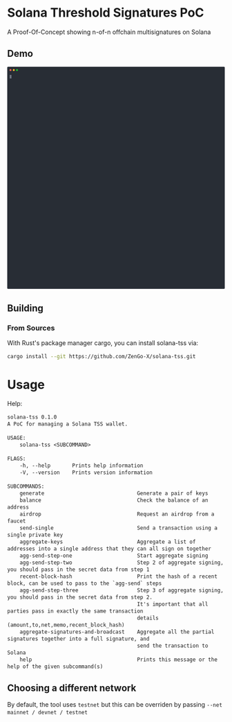 # Solana Threshold Signatures PoC
A Proof-Of-Concept showing n-of-n offchain multisignatures on Solana


## Demo
![Alt asciicast](./demo.svg)

## Building
### From Sources
With Rust's package manager cargo, you can install solana-tss via:

```sh
cargo install --git https://github.com/ZenGo-X/solana-tss.git
```

# Usage

Help:
```
solana-tss 0.1.0
A PoC for managing a Solana TSS wallet.

USAGE:
    solana-tss <SUBCOMMAND>

FLAGS:
    -h, --help       Prints help information
    -V, --version    Prints version information

SUBCOMMANDS:
    generate                              Generate a pair of keys
    balance                               Check the balance of an address
    airdrop                               Request an airdrop from a faucet
    send-single                           Send a transaction using a single private key
    aggregate-keys                        Aggregate a list of addresses into a single address that they can all sign on together
    agg-send-step-one                     Start aggregate signing
    agg-send-step-two                     Step 2 of aggregate signing, you should pass in the secret data from step 1
    recent-block-hash                     Print the hash of a recent block, can be used to pass to the `agg-send` steps
    agg-send-step-three                   Step 3 of aggregate signing, you should pass in the secret data from step 2.
                                          It's important that all parties pass in exactly the same transaction
                                          details (amount,to,net,memo,recent_block_hash)
    aggregate-signatures-and-broadcast    Aggregate all the partial signatures together into a full signature, and
                                          send the transaction to Solana
    help                                  Prints this message or the help of the given subcommand(s)
```

## Choosing a different network
By default, the tool uses `testnet` but this can be overriden by passing `--net mainnet / devnet / testnet`
